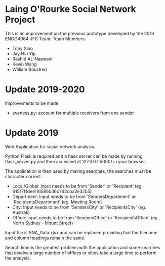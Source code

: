# Laing O'Rourke Social Network Project
This is an improvement on the previous prototype developed by the 2019 ENGG4064 JFC Team.
Team Members:
 - Tony Xiao
 - Jay Hin Yip
 - Rashid AL-Naamani
 - Kevin Wang
 - William Boustred

# Update 2019-2020
Improvements to be made
  - eveness.py: account for multiple receivers from one sender




# Update 2019
Web Application for social network analysis. 

Python Flask is required and a flask server can be made by running flask_server.py and then accessed at 127.0.0.1:5000/ in your browser.

The application is then used by making searches, the searches must be character correct.

  - Local/Global: Input needs to be from 'Sender' or 'Recipient' (eg. 61517f1dee116589b36c742cba2e32b5)
  - Department: Input needs to be from 'SendersDepartment' or 'RecipientsDepartment' (eg. Meeting Room)
  - City: Input needs to be from 'SendersCity' or 'RecipientsCity' (eg. Austrak)
  - Office: Input needs to be from 'SendersOffice' or 'RecipientsOffice' (eg. North Sydney - Mount Street)
  
Input file is SNA_Data.xlsx and can be replaced providing that the filename and column headings remain the same.

Search time is the greatest problem with the application and some searches that involve a large number of offices or cities take a large time to perform the analysis.
